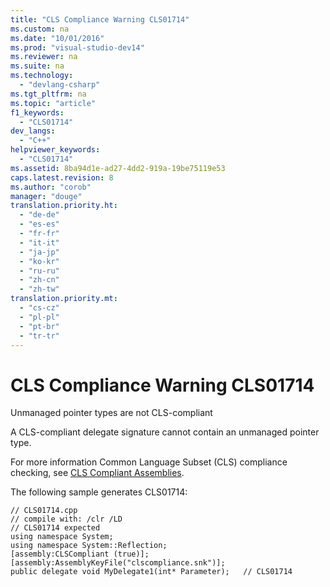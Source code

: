 ```yaml
---
title: "CLS Compliance Warning CLS01714"
ms.custom: na
ms.date: "10/01/2016"
ms.prod: "visual-studio-dev14"
ms.reviewer: na
ms.suite: na
ms.technology: 
  - "devlang-csharp"
ms.tgt_pltfrm: na
ms.topic: "article"
f1_keywords: 
  - "CLS01714"
dev_langs: 
  - "C++"
helpviewer_keywords: 
  - "CLS01714"
ms.assetid: 8ba94d1e-ad27-4dd2-919a-19be75119e53
caps.latest.revision: 8
ms.author: "corob"
manager: "douge"
translation.priority.ht: 
  - "de-de"
  - "es-es"
  - "fr-fr"
  - "it-it"
  - "ja-jp"
  - "ko-kr"
  - "ru-ru"
  - "zh-cn"
  - "zh-tw"
translation.priority.mt: 
  - "cs-cz"
  - "pl-pl"
  - "pt-br"
  - "tr-tr"
---
```

# CLS Compliance Warning CLS01714
Unmanaged pointer types are not CLS-compliant  
  
 A CLS-compliant delegate signature cannot contain an unmanaged pointer type.  
  
 For more information Common Language Subset (CLS) compliance checking, see [CLS Compliant Assemblies](http://msdn.microsoft.com/3320b57e-ea55-4697-a17d-f509a36a3c93).  
  
 The following sample generates CLS01714:  
  
```  
// CLS01714.cpp  
// compile with: /clr /LD  
// CLS01714 expected  
using namespace System;  
using namespace System::Reflection;  
[assembly:CLSCompliant (true)];  
[assembly:AssemblyKeyFile("clscompliance.snk")];  
public delegate void MyDelegate1(int* Parameter);   // CLS01714  
```